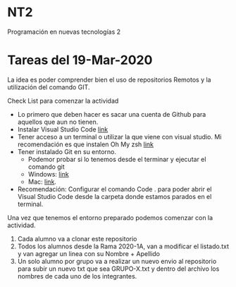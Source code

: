 # NT2
Programación en nuevas tecnologías 2

# Tareas del 19-Mar-2020

La idea es poder comprender bien el uso de repositorios Remotos y la utilización del comando GIT.

Check List para comenzar la actividad
- Lo primero que deben hacer es sacar una cuenta de Github para aquellos que aun no tienen.
- Instalar Visual Studio Code [link](https://code.visualstudio.com)
- Tener acceso a un terminal o utilizar la que viene con visual studio. Mi recomendación es que instalen Oh My zsh [link](https://ohmyz.sh)
- Tener instalado Git en su entorno.
    - Podemor probar si lo tenemos desde el terminar y ejecutar el comando git
    - Windows: [link](https://git-for-windows.github.io/)
    - Mac: [link](https://git-scm.com/download/mac).
- Recomendación: Configurar el comando Code . para poder abrir el Visual Studio Code desde la carpeta donde estamos parados en el terminal.

Una vez que tenemos el entorno preparado podemos comenzar con la actividad.

1. Cada alumno va a clonar este repositorio
2. Todos los alumnos desde la Rama 2020-1A, van a modificar el listado.txt y van agregar un linea con su Nombre + Apellido
3. Un solo alumno por grupo va a realizar un nuevo envio al repositorio para subir un nuevo txt que sea GRUPO-X.txt y dentro del archivo los nombres de cada uno de los integrantes.